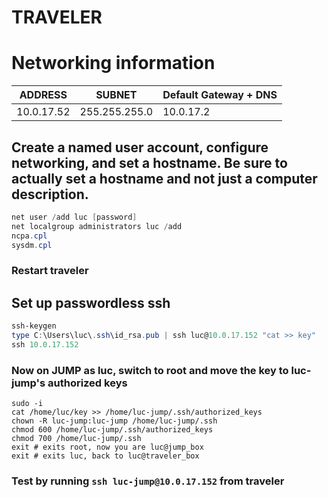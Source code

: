 # TRAVELER

# Networking information
| ADDRESS             |        SUBNET         | Default Gateway + DNS |
|---------------------|-----------------------|-----------------------|
| 10.0.17.52          | 255.255.255.0         | 10.0.17.2           |

## Create a named user account, configure networking, and set a hostname. Be sure to actually set a hostname and not just a computer description.
```powershell
net user /add luc [password]
net localgroup administrators luc /add
ncpa.cpl
sysdm.cpl
```
### Restart traveler
## Set up passwordless ssh
```powershell
ssh-keygen
type C:\Users\luc\.ssh\id_rsa.pub | ssh luc@10.0.17.152 "cat >> key"
ssh 10.0.17.152
```

### Now on JUMP as luc, switch to root and move the key to luc-jump's authorized keys

```
sudo -i
cat /home/luc/key >> /home/luc-jump/.ssh/authorized_keys
chown -R luc-jump:luc-jump /home/luc-jump/.ssh
chmod 600 /home/luc-jump/.ssh/authorized_keys
chmod 700 /home/luc-jump/.ssh
exit # exits root, now you are luc@jump_box
exit # exits luc, back to luc@traveler_box
```
### Test by running `ssh luc-jump@10.0.17.152` from traveler
